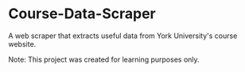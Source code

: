 # Course-Data-Scraper
A web scraper that extracts useful data from York University's course website.

Note: This project was created for learning purposes only.
